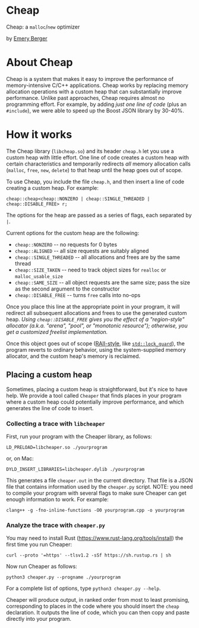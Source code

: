 # Cheap

Cheap: a `malloc`/`new` optimizer

by [Emery Berger](https://emeryberger.com)

# About Cheap

Cheap is a system that makes it easy to improve the performance of
memory-intensive C/C++ applications. Cheap works by replacing memory
allocation operations with a custom heap that can substantially
improve performance. Unlike past approaches, Cheap requires almost no
programming effort. For example, by adding _just one line of code_
(plus an `#include`), we were able to speed up the Boost JSON library
by 30-40%.

# How it works

The Cheap library (`libcheap.so`) and its header `cheap.h` let you use
a custom heap with little effort. One line of code creates a custom
heap with certain characteristics and temporarily redirects _all_
memory allocation calls (`malloc`, `free`, `new`, `delete`) to that
heap until the heap goes out of scope.

To use Cheap, you include the file `cheap.h`, and then insert a line of code creating a custom heap. For example:

    cheap::cheap<cheap::NONZERO | cheap::SINGLE_THREADED | cheap::DISABLE_FREE> r;

The options for the heap are passed as a series of flags, each separated by `|`.

Current options for the custom heap are the following:

* `cheap::NONZERO` -- no requests for 0 bytes
* `cheap::ALIGNED` -- all size requests are suitably aligned
* `cheap::SINGLE_THREADED` -- all allocations and frees are by the same thread
* `cheap::SIZE_TAKEN` -- need to track object sizes for `realloc` or `malloc_usable_size`
* `cheap::SAME_SIZE` -- all object requests are the same size; pass the size as the second argument to the constructor
* `cheap::DISABLE_FREE` -- turns `free` calls into no-ops

Once you place this line at the appropriate point in your program, it
will redirect all subsequent allocations and frees to use the
generated custom heap. _Using `cheap::DISABLE_FREE` gives you the effect of a "region-style" allocator (a.k.a. "arena", "pool", or "monotonic
resource"); otherwise, you get a customized freelist implementation._

Once this object goes out of scope ([RAII-style](https://en.cppreference.com/w/cpp/language/raii), like 
[`std::lock_guard`](https://en.cppreference.com/w/cpp/thread/lock_guard)), the program reverts to ordinary behavior, using the
system-supplied memory allocator, and the custom heap's memory is
reclaimed.

## Placing a custom heap

Sometimes, placing a custom heap is straightforward, but it's nice to
have help. We provide a tool called `Cheaper` that finds places in
your program where a custom heap could potentially improve
performance, and which generates the line of code to insert.

### Collecting a trace with `libcheaper`

First, run your program with the Cheaper library, as follows:

    LD_PRELOAD=libcheaper.so ./yourprogram

or, on Mac:

    DYLD_INSERT_LIBRARIES=libcheaper.dylib ./yourprogram
    
This generates a file `cheaper.out` in the current directory. That file is a JSON file that contains information used by the `cheaper.py` script. NOTE: you need to compile your program with several flags to make sure Cheaper can get enough information to work. For example:

    clang++ -g -fno-inline-functions -O0 yourprogram.cpp -o yourprogram

### Analyze the trace with `cheaper.py`

You may need to install Rust (https://www.rust-lang.org/tools/install) the first time you
run Cheaper:

    curl --proto '=https' --tlsv1.2 -sSf https://sh.rustup.rs | sh

Now run Cheaper as follows:

    python3 cheaper.py --progname ./yourprogram

For a complete list of options, type `python3 cheaper.py --help`.

Cheaper will produce output, in ranked order from most to least
promising, corresponding to places in the code where you should insert
the `cheap` declaration. It outputs the line of code, which you can
then copy and paste directly into your program.


